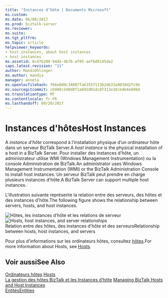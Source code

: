```yaml
---
title: "Instances d’hôte | Documents Microsoft"
ms.custom: 
ms.date: 06/08/2017
ms.prod: biztalk-server
ms.reviewer: 
ms.suite: 
ms.tgt_pltfrm: 
ms.topic: article
helpviewer_keywords:
- host instances, about host instances
- host instances
ms.assetid: 6c47b209-94da-4b76-af05-aef6d0145de2
caps.latest.revision: "11"
author: MandiOhlinger
ms.author: mandia
manager: anneta
ms.openlocfilehash: f66e0d0c34087fa63557113b2db33a9038d2fc9b
ms.sourcegitcommit: cb908c540d8f1a692d01dc8f313e16cb4b4e696d
ms.translationtype: MT
ms.contentlocale: fr-FR
ms.lasthandoff: 09/20/2017
---
```

# <a name="host-instances"></a><span data-ttu-id="b71c3-102">Instances d'hôtes</span><span class="sxs-lookup"><span data-stu-id="b71c3-102">Host Instances</span></span>
<span data-ttu-id="b71c3-103">A *instance d’hôte* correspond à l’installation physique d’un ordinateur hôte dans un serveur BizTalk Server.</span><span class="sxs-lookup"><span data-stu-id="b71c3-103">A *host instance* is the physical installation of a host in a BizTalk Server.</span></span> <span data-ttu-id="b71c3-104">Pour installer des instances d'hôte, un administrateur utilise WMI (Windows Management Instrumentation) ou la console Administration de BizTalk.</span><span class="sxs-lookup"><span data-stu-id="b71c3-104">An administrator uses Windows Management Instrumentation (WMI) or the BizTalk Administration Console to install host instances.</span></span> <span data-ttu-id="b71c3-105">Un serveur BizTalk peut prendre en charge plusieurs instances d'hôte.</span><span class="sxs-lookup"><span data-stu-id="b71c3-105">A BizTalk Server can support multiple host instances.</span></span>  
  
 <span data-ttu-id="b71c3-106">L'illustration suivante représente la relation entre des serveurs, des hôtes et des instances d'hôte.</span><span class="sxs-lookup"><span data-stu-id="b71c3-106">The following figure shows the relationship between servers, hosts, and host instances.</span></span>  
  
 <span data-ttu-id="b71c3-107">![Hôtes, les instances d’hôte et les relations de serveur](../core/media/ebiz-ops-adm01.gif "ebiz_ops_adm01")</span><span class="sxs-lookup"><span data-stu-id="b71c3-107">![Hosts, host instances, and server relationships](../core/media/ebiz-ops-adm01.gif "ebiz_ops_adm01")</span></span>  
<span data-ttu-id="b71c3-108">Relation entre des hôtes, des instances d'hôte et des serveurs</span><span class="sxs-lookup"><span data-stu-id="b71c3-108">Relationship between hosts, host instances, and servers</span></span>  
  
 <span data-ttu-id="b71c3-109">Pour plus d’informations sur les ordinateurs hôtes, consultez [hôtes](../core/hosts.md).</span><span class="sxs-lookup"><span data-stu-id="b71c3-109">For more information about Hosts, see [Hosts](../core/hosts.md).</span></span>  
  
## <a name="see-also"></a><span data-ttu-id="b71c3-110">Voir aussi</span><span class="sxs-lookup"><span data-stu-id="b71c3-110">See Also</span></span>  
 <span data-ttu-id="b71c3-111">[Ordinateurs hôtes](../core/hosts.md) </span><span class="sxs-lookup"><span data-stu-id="b71c3-111">[Hosts](../core/hosts.md) </span></span>  
 <span data-ttu-id="b71c3-112">[La gestion des hôtes BizTalk et les Instances d’hôte](../core/managing-biztalk-hosts-and-host-instances.md) </span><span class="sxs-lookup"><span data-stu-id="b71c3-112">[Managing BizTalk Hosts and Host Instances](../core/managing-biztalk-hosts-and-host-instances.md) </span></span>  
 [<span data-ttu-id="b71c3-113">Entités</span><span class="sxs-lookup"><span data-stu-id="b71c3-113">Entities</span></span>](../core/entities.md)